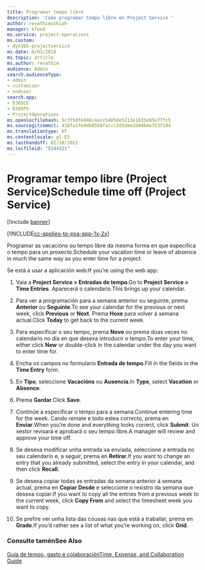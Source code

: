 ```yaml
---
title: Programar tempo libre
description: 'Como programar tempo libre en Project Service '
author: revathimuthiah
manager: kfend
ms.service: project-operations
ms.custom:
- dyn365-projectservice
ms.date: 8/03/2018
ms.topic: article
ms.author: revathim
audience: Admin
search.audienceType:
- admin
- customizer
- enduser
search.app:
- D365CE
- D365PS
- ProjectOperations
ms.openlocfilehash: 5c3f5dfe846c4accb485de5213e1635e65e77fc5
ms.sourcegitcommit: 418fa1fe9d605b8faccc2d5dee1b04b4e753f194
ms.translationtype: HT
ms.contentlocale: gl-ES
ms.lasthandoff: 02/10/2021
ms.locfileid: "5144321"
---
```

# <a name="schedule-time-off-project-service"></a><span data-ttu-id="b7741-103">Programar tempo libre (Project Service)</span><span class="sxs-lookup"><span data-stu-id="b7741-103">Schedule time off (Project Service)</span></span>

[!include [banner](../includes/psa-now-project-operations.md)]

[!INCLUDE[cc-applies-to-psa-app-1x-2x](../includes/cc-applies-to-psa-app-1x-2x.md)]

<span data-ttu-id="b7741-104">Programar as vacacións ou tempo libre da mesma forma en que especifica o tempo para un proxecto.</span><span class="sxs-lookup"><span data-stu-id="b7741-104">Schedule your vacation time or leave of absence in much the same way as you enter time for a project.</span></span>  
  
 <span data-ttu-id="b7741-105">Se está a usar a aplicación web:</span><span class="sxs-lookup"><span data-stu-id="b7741-105">If you’re using the web app:</span></span>  
  
1.  <span data-ttu-id="b7741-106">Vaia a **Project Service > Entradas de tempo**.</span><span class="sxs-lookup"><span data-stu-id="b7741-106">Go to **Project Service > Time Entries**.</span></span> <span data-ttu-id="b7741-107">Aparecerá o calendario.</span><span class="sxs-lookup"><span data-stu-id="b7741-107">This brings up your calendar.</span></span>  
  
2.  <span data-ttu-id="b7741-108">Para ver a programación para a semana anterior ou seguinte, prema **Anterior** ou **Seguinte**.</span><span class="sxs-lookup"><span data-stu-id="b7741-108">To see your calendar for the previous or next week, click **Previous** or **Next**.</span></span> <span data-ttu-id="b7741-109">Prema **Hoxe** para volver á semana actual.</span><span class="sxs-lookup"><span data-stu-id="b7741-109">Click **Today** to get back to the current week.</span></span>  
  
3.  <span data-ttu-id="b7741-110">Para especificar o seu tempo, prema **Novo** ou prema dúas veces no calendario no día en que desexa introducir o tempo.</span><span class="sxs-lookup"><span data-stu-id="b7741-110">To enter your time, either click **New** or double-click in the calendar under the day you want to enter time for.</span></span>  
  
4.  <span data-ttu-id="b7741-111">Encha os campos no formulario **Entrada de tempo**.</span><span class="sxs-lookup"><span data-stu-id="b7741-111">Fill in the fields in the **Time Entry** form.</span></span>  
  
5.  <span data-ttu-id="b7741-112">En **Tipo**, seleccione **Vacacións** ou **Ausencia**.</span><span class="sxs-lookup"><span data-stu-id="b7741-112">In **Type**, select **Vacation** or **Absence**.</span></span>  
  
6.  <span data-ttu-id="b7741-113">Prema **Gardar**.</span><span class="sxs-lookup"><span data-stu-id="b7741-113">Click **Save**.</span></span>  
  
7.  <span data-ttu-id="b7741-114">Continúe a especificar o tempo para a semana.</span><span class="sxs-lookup"><span data-stu-id="b7741-114">Continue entering time for the week.</span></span> <span data-ttu-id="b7741-115">Cando remate e todo estea correcto, prema en **Enviar**.</span><span class="sxs-lookup"><span data-stu-id="b7741-115">When you’re done and everything looks correct, click **Submit**.</span></span> <span data-ttu-id="b7741-116">Un xestor revisará e aprobará o seu tempo libre.</span><span class="sxs-lookup"><span data-stu-id="b7741-116">A manager will review and approve your time off.</span></span>  
  
8.  <span data-ttu-id="b7741-117">Se desexa modificar unha entrada xa enviada, seleccione a entrada no seu calendario e, a seguir, prema en **Retirar**.</span><span class="sxs-lookup"><span data-stu-id="b7741-117">If you want to change an entry that you already submitted, select the entry in your calendar, and then click **Recall**.</span></span>  
  
9. <span data-ttu-id="b7741-118">Se desexa copiar todas as entradas da semana anterior á semana actual, prema en **Copiar Desde** e seleccione o rexistro da semana que desexa copiar.</span><span class="sxs-lookup"><span data-stu-id="b7741-118">If you want to copy all the entries from a previous week to the current week, click **Copy From** and select the timesheet week you want to copy.</span></span>  
  
10. <span data-ttu-id="b7741-119">Se prefire ver unha lista das cousas nas que está a traballar, prema en **Grade**.</span><span class="sxs-lookup"><span data-stu-id="b7741-119">If you’d rather see a list of what you’re working on, click **Grid**.</span></span>  
  
### <a name="see-also"></a><span data-ttu-id="b7741-120">Consulte tamén</span><span class="sxs-lookup"><span data-stu-id="b7741-120">See Also</span></span>  
 [<span data-ttu-id="b7741-121">Guía de tempo, gasto e colaboración</span><span class="sxs-lookup"><span data-stu-id="b7741-121">Time, Expense, and Collaboration Guide</span></span>](../psa/time-expense-collaboration-guide.md)
